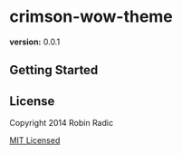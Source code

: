 crimson-wow-theme
=============
**version:** 0.0.1


## Getting Started


## License
Copyright 2014 Robin Radic 

[MIT Licensed](http://radic.mit-license.org)


